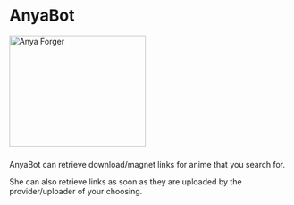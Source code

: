 # AnyaBot

<a href="https://myanimelist.net/character/170256/Anya_Forger">
<img src="https://i.ibb.co/7nVVfvM/anyasmiling.jpg" width="244" height="200" alt="Anya Forger">
</a>

<br>

### 

AnyaBot can retrieve download/magnet links for anime that you search for.

She can also retrieve links as soon as they are uploaded by the provider/uploader of your choosing.